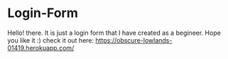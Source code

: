 # Login-Form
Hello! there. It is just a login form that I have created as a begineer. Hope you like it :)
check it out here: https://obscure-lowlands-01419.herokuapp.com/
